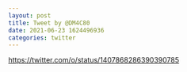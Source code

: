 ```yaml
--- 
layout: post 
title: Tweet by @DM4C80 
date: 2021-06-23 1624496936 
categories: twitter 
--- 
```

https://twitter.com/o/status/1407868286390390785